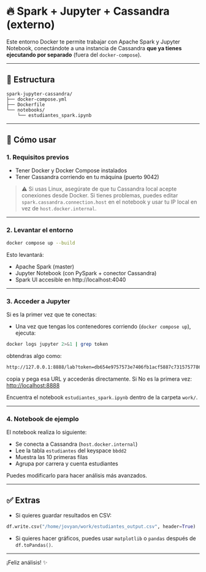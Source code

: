 # 🔥 Spark + Jupyter + Cassandra (externo)

Este entorno Docker te permite trabajar con Apache Spark y Jupyter Notebook, conectándote a una instancia de Cassandra **que ya tienes ejecutando por separado** (fuera del `docker-compose`).

---

## 📁 Estructura

```
spark-jupyter-cassandra/
├── docker-compose.yml
├── Dockerfile
└── notebooks/
    └── estudiantes_spark.ipynb
```

---

## 🚀 Cómo usar

### 1. Requisitos previos

- Tener Docker y Docker Compose instalados
- Tener Cassandra corriendo en tu máquina (puerto 9042)

> ⚠️ Si usas Linux, asegúrate de que tu Cassandra local acepte conexiones desde Docker. Si tienes problemas, puedes editar `spark.cassandra.connection.host` en el notebook y usar tu IP local en vez de `host.docker.internal`.

---

### 2. Levantar el entorno

```bash
docker compose up --build
```

Esto levantará:
- Apache Spark (master)
- Jupyter Notebook (con PySpark + conector Cassandra)
- Spark UI accesible en http://localhost:4040

---

### 3. Acceder a Jupyter
Si es la primer vez que te conectas:
- Una vez que tengas los contenedores corriendo (`docker compose up`), ejecuta:
```bash
docker logs jupyter 2>&1 | grep token
```

obtendras algo como:
```bash
http://127.0.0.1:8888/lab?token=db654e9757573e7406fb1acf5887c7315757786414a6cf30
```
copia y pega esa URL y accederás directamente. Si No es la primera vez: [http://localhost:8888](http://localhost:8888)

Encuentra el notebook `estudiantes_spark.ipynb` dentro de la carpeta `work/`.

---

### 4. Notebook de ejemplo

El notebook realiza lo siguiente:

- Se conecta a Cassandra (`host.docker.internal`)
- Lee la tabla `estudiantes` del keyspace `bbdd2`
- Muestra las 10 primeras filas
- Agrupa por carrera y cuenta estudiantes

Puedes modificarlo para hacer análisis más avanzados.

---

## ✅ Extras

- Si quieres guardar resultados en CSV:
```python
df.write.csv("/home/jovyan/work/estudiantes_output.csv", header=True)
```

- Si quieres hacer gráficos, puedes usar `matplotlib` o `pandas` después de `df.toPandas()`.

---

¡Feliz análisis! ✨
